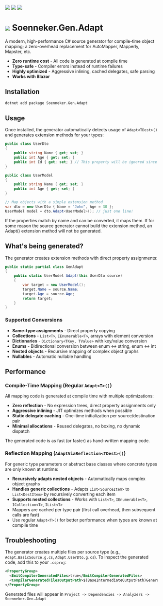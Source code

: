 ﻿[![](https://img.shields.io/nuget/v/soenneker.gen.adapt.svg?style=for-the-badge)](https://www.nuget.org/packages/soenneker.gen.adapt/)
[![](https://img.shields.io/github/actions/workflow/status/soenneker/soenneker.gen.adapt/publish-package.yml?style=for-the-badge)](https://github.com/soenneker/soenneker.gen.adapt/actions/workflows/publish-package.yml)
[![](https://img.shields.io/nuget/dt/soenneker.gen.adapt.svg?style=for-the-badge)](https://www.nuget.org/packages/soenneker.gen.adapt/)

# ![](https://user-images.githubusercontent.com/4441470/224455560-91ed3ee7-f510-4041-a8d2-3fc093025112.png) Soenneker.Gen.Adapt

A modern, high-performance C# source generator for compile-time object mapping; a zero-overhead replacement for AutoMapper, Mapperly, Mapster, etc.

- **Zero runtime cost** - All code is generated at compile time
- **Type-safe** - Compiler errors instead of runtime failures
- **Highly optimized** - Aggressive inlining, cached delegates, safe parsing
- **Works with Blazor** 

## Installation

```bash
dotnet add package Soenneker.Gen.Adapt
```

## Usage

Once installed, the generator automatically detects usage of  `Adapt<TDest>()` and generates extension methods for your types:

```csharp
public class UserDto
{
    public string Name { get; set; }
    public int Age { get; set; }
    public int Id { get; set; } // This property will be ignored since it doesn't exist in UserModel
}

public class UserModel
{
    public string Name { get; set; }
    public int Age { get; set; }
}

// Map objects with a simple extension method
var dto = new UserDto { Name = "John", Age = 30 };
UserModel model = dto.Adapt<UserModel>(); // just one line!
```

If the properties match by name and can be converted, it maps them. If for some reason the source generator cannot build the extension method, an Adapt() extension method will not be generated.

## What's being generated?

The generator creates extension methods with direct property assignments:

```csharp
public static partial class GenAdapt
{
    public static UserModel Adapt(this UserDto source)
    {
        var target = new UserModel();
        target.Name = source.Name;
        target.Age = source.Age;
        return target;
    }
}
```

### Supported Conversions

- **Same-type assignments** - Direct property copying
- **Collections** - `List<T>`, `IEnumerable<T>`, arrays with element conversion
- **Dictionaries** - `Dictionary<TKey, TValue>` with key/value conversion
- **Enums** - Bidirectional conversion between enum ↔ string, enum ↔ int
- **Nested objects** - Recursive mapping of complex object graphs
- **Nullables** - Automatic nullable handling

## Performance

### Compile-Time Mapping (Regular `Adapt<T>()`)

All mapping code is generated at compile time with multiple optimizations:

- **Zero reflection** - No expression trees, direct property assignments only
- **Aggressive inlining** - JIT optimizes methods when possible
- **Static delegate caching** - One-time initialization per source/destination pair
- **Minimal allocations** - Reused delegates, no boxing, no dynamic dispatch

The generated code is as fast (or faster) as hand-written mapping code.

### Reflection Mapping (`AdaptViaReflection<TDest>()`)

For generic type parameters or abstract base classes where concrete types are only known at runtime:

- **Recursively adapts nested objects** - Automatically maps complex object graphs
- **Handles generic collections** - Adapts `List<SourceItem>` to `List<DestItem>` by recursively converting each item
- **Supports nested collections** - Works with `List<T>`, `IEnumerable<T>`, `ICollection<T>`, `IList<T>`
- Mappers are cached per type pair (first call overhead, then subsequent calls are fast)
- Use regular `Adapt<T>()` for better performance when types are known at compile time

## Troubleshooting

The generator creates multiple files per source type (e.g., `Adapt.BasicSource.g.cs`, `Adapt.UserDto.g.cs`). To inspect the generated code, add this to your `.csproj`:

```xml
<PropertyGroup>
  <EmitCompilerGeneratedFiles>true</EmitCompilerGeneratedFiles>
  <CompilerGeneratedFilesOutputPath>$(BaseIntermediateOutputPath)Generated</CompilerGeneratedFilesOutputPath>
</PropertyGroup>
```

Generated files will appear in `Project -> Dependencies -> Analyzers -> Soenneker.Gen.Adapt`
